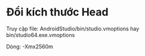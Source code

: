 # Đổi kích thước Head

Truy cập file: AndroidStudio/bin/studio.vmoptions
hay bin/studio64.exe.vmoptions

Dòng: -Xmx2560m